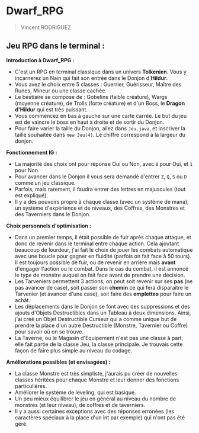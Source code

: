 # Dwarf_RPG
> Vincent RODRIGUEZ
## Jeu RPG dans le terminal :

**Introduction à Dwarf_RPG :**
* C'est un RPG en terminal classique dans un univers **Tolkenien**. Vous y incarnerez un Nain qui fait son entrée dans le Donjon d'**Hildur**.
* Vous avez le choix entre 5 classes : Guerrier, Guérisseur, Maître des Runes, Mineur ou une classe cachée.
* Le bestiaire se compose de : Gobelins (faible créature), Wargs (moyenne créature), de Trolls (forte créature) et d'un Boss, le **Dragon d'Hildur** qui est très puissant.
* Vous commencez en bas à gauche sur une carte carrée. Le but du jeu est de vaincre le boss en haut à droite et de sortir du Donjon.
* Pour faire varier la taille du Donjon, allez dans `Jeu.java`, et inscriver la taille souhaitée dans `new Jeu(4)`. Le chiffre correspond à la largeur du donjon.

**Fonctionnement IG :**
* La majorité des choix ont pour réponse Oui ou Non, avec `0` pour Oui, et `1` pour Non.
* Pour avancer dans le Donjon il vous sera demandé d'entrer `Z`, `Q`, `S` ou `D` comme un jeu classique.
* Parfois, mais rarement, il faudra entrer des lettres en majuscules (tout est expliqué).
* Il y a des pouvoirs propre à chaque classe (avec un système de mana), un système d'expérience et de niveaux, des Coffres, des Monstres et des Taverniers dans le Donjon.

**Choix personnels d'optimisation :**
* Dans un premier temps, il était possible de fuir après chaque attaque, et donc de revenir dans le terminal entre chaque action. Cela ajoutant beaucoup de lourdeur, j'ai fait le choix de jouer les combats automatique avec une boucle pour gagner en fluidité (parfois on fait face à 50 tours). Il est toujours possible de fuir, ou de revenir en arrière mais **avant** d'engager l'action ou le combat. Dans le cas du combat, il est annoncé le type de monstre auquel on fait face avant de prendre une décision.
* Les Tarveniers permettent 3 actions, on peut soit revenir sur ses **pas** (ne pas avancer de case), soit passer son **chemin** ce qui fera disparaitre le Tarvenier (et avancer d'une case), soit faire des **emplettes** pour faire un achât.
* Les déplacements dans le Donjon se font avec des suppressions et des ajouts d'Objets Destructibles dans un Tableau à deux dimensions. Ainsi, j'ai créé un Objet Destructible Curseur qui a comme unique but de prendre la place d'un autre Destructible (Monstre, Tavernier ou Coffre) pour savoir où on se trouve.
* La Taverne, ou le Magasin d'Equipement n'est pas une classe à part, elle fait partie de la classe Jeu, la classe principale. Je trouvais cette façon de faire plus simple au niveau du codage.

**Améliorations possibles (et envisagées) :**
* La classe Monstre est très simpliste, j'aurais pu créer de nouvelles classes héritées pour chaque Monstre et leur donner des fonctions particulières.
* Améliorer le système de leveling, qui est basique.
* Un peu mieux équilibrer le jeu en général au niveau du nombre de monstres (et leur niveau), de coffres et de taverniers.
* Il y a aussi certaines exceptions avec des réponses erronées (les caractères spéciaux à la place d'un int par exemple) qui n'ont pas été géré.
